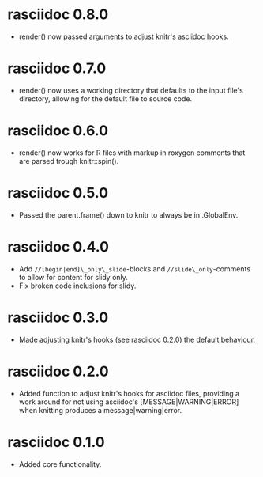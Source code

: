 # rasciidoc 0.8.0

* render() now passed arguments to adjust knitr's asciidoc hooks.

# rasciidoc 0.7.0

* render() now uses a working directory that defaults to the input file's
  directory, allowing for the default file to source code.
# rasciidoc 0.6.0

* render() now works for R files with markup in roxygen comments that are
  parsed trough knitr::spin().

# rasciidoc 0.5.0

* Passed the parent.frame() down to knitr to always be in .GlobalEnv.

# rasciidoc 0.4.0

* Add `//[begin|end]\_only\_slide`-blocks and `//slide\_only`-comments to allow 
  for content for slidy only.
* Fix broken code inclusions for slidy.

# rasciidoc 0.3.0

* Made adjusting knitr's hooks (see rasciidoc 0.2.0) the default behaviour.

# rasciidoc 0.2.0

* Added function to adjust knitr's hooks for asciidoc files, providing a work
  around for not using asciidoc's [MESSAGE|WARNING|ERROR] when knitting produces
  a message|warning|error.

# rasciidoc 0.1.0

* Added core functionality.
